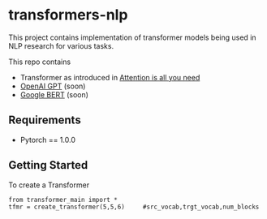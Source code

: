 # transformers-nlp
This project contains implementation of transformer models being used in NLP research for various tasks.

This repo contains
- Transformer as introduced in [Attention is all you need](https://arxiv.org/abs/1706.03762)
- [OpenAI GPT](https://blog.openai.com/language-unsupervised/) (soon)
- [Google BERT](https://arxiv.org/abs/1810.04805) (soon)

## Requirements
- Pytorch == 1.0.0

## Getting Started
To create  a Transformer
```
from transformer_main import *
tfmr = create_transformer(5,5,6)     #src_vocab,trgt_vocab,num_blocks
```

